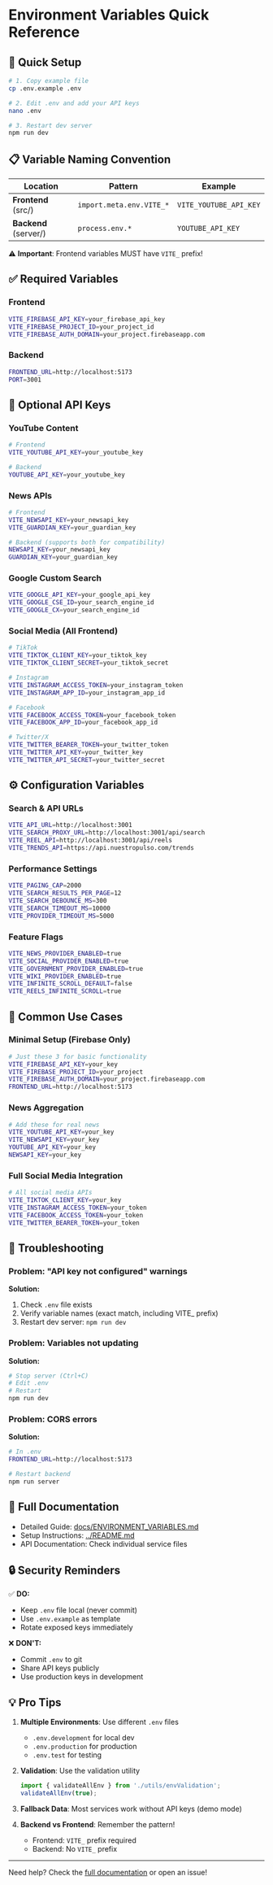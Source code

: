 # Environment Variables Quick Reference

## 🚀 Quick Setup

```bash
# 1. Copy example file
cp .env.example .env

# 2. Edit .env and add your API keys
nano .env

# 3. Restart dev server
npm run dev
```

## 📋 Variable Naming Convention

| Location | Pattern | Example |
|----------|---------|---------|
| **Frontend** (src/) | `import.meta.env.VITE_*` | `VITE_YOUTUBE_API_KEY` |
| **Backend** (server/) | `process.env.*` | `YOUTUBE_API_KEY` |

⚠️ **Important**: Frontend variables MUST have `VITE_` prefix!

## ✅ Required Variables

### Frontend
```bash
VITE_FIREBASE_API_KEY=your_firebase_api_key
VITE_FIREBASE_PROJECT_ID=your_project_id
VITE_FIREBASE_AUTH_DOMAIN=your_project.firebaseapp.com
```

### Backend
```bash
FRONTEND_URL=http://localhost:5173
PORT=3001
```

## 🔧 Optional API Keys

### YouTube Content
```bash
# Frontend
VITE_YOUTUBE_API_KEY=your_youtube_key

# Backend
YOUTUBE_API_KEY=your_youtube_key
```

### News APIs
```bash
# Frontend
VITE_NEWSAPI_KEY=your_newsapi_key
VITE_GUARDIAN_KEY=your_guardian_key

# Backend (supports both for compatibility)
NEWSAPI_KEY=your_newsapi_key
GUARDIAN_KEY=your_guardian_key
```

### Google Custom Search
```bash
VITE_GOOGLE_API_KEY=your_google_api_key
VITE_GOOGLE_CSE_ID=your_search_engine_id
VITE_GOOGLE_CX=your_search_engine_id
```

### Social Media (All Frontend)
```bash
# TikTok
VITE_TIKTOK_CLIENT_KEY=your_tiktok_key
VITE_TIKTOK_CLIENT_SECRET=your_tiktok_secret

# Instagram
VITE_INSTAGRAM_ACCESS_TOKEN=your_instagram_token
VITE_INSTAGRAM_APP_ID=your_instagram_app_id

# Facebook
VITE_FACEBOOK_ACCESS_TOKEN=your_facebook_token
VITE_FACEBOOK_APP_ID=your_facebook_app_id

# Twitter/X
VITE_TWITTER_BEARER_TOKEN=your_twitter_token
VITE_TWITTER_API_KEY=your_twitter_key
VITE_TWITTER_API_SECRET=your_twitter_secret
```

## ⚙️ Configuration Variables

### Search & API URLs
```bash
VITE_API_URL=http://localhost:3001
VITE_SEARCH_PROXY_URL=http://localhost:3001/api/search
VITE_REEL_API=http://localhost:3001/api/reels
VITE_TRENDS_API=https://api.nuestropulso.com/trends
```

### Performance Settings
```bash
VITE_PAGING_CAP=2000
VITE_SEARCH_RESULTS_PER_PAGE=12
VITE_SEARCH_DEBOUNCE_MS=300
VITE_SEARCH_TIMEOUT_MS=10000
VITE_PROVIDER_TIMEOUT_MS=5000
```

### Feature Flags
```bash
VITE_NEWS_PROVIDER_ENABLED=true
VITE_SOCIAL_PROVIDER_ENABLED=true
VITE_GOVERNMENT_PROVIDER_ENABLED=true
VITE_WIKI_PROVIDER_ENABLED=true
VITE_INFINITE_SCROLL_DEFAULT=false
VITE_REELS_INFINITE_SCROLL=true
```

## 🎯 Common Use Cases

### Minimal Setup (Firebase Only)
```bash
# Just these 3 for basic functionality
VITE_FIREBASE_API_KEY=your_key
VITE_FIREBASE_PROJECT_ID=your_project
VITE_FIREBASE_AUTH_DOMAIN=your_project.firebaseapp.com
FRONTEND_URL=http://localhost:5173
```

### News Aggregation
```bash
# Add these for real news
VITE_YOUTUBE_API_KEY=your_key
VITE_NEWSAPI_KEY=your_key
YOUTUBE_API_KEY=your_key
NEWSAPI_KEY=your_key
```

### Full Social Media Integration
```bash
# All social media APIs
VITE_TIKTOK_CLIENT_KEY=your_key
VITE_INSTAGRAM_ACCESS_TOKEN=your_token
VITE_FACEBOOK_ACCESS_TOKEN=your_token
VITE_TWITTER_BEARER_TOKEN=your_token
```

## 🐛 Troubleshooting

### Problem: "API key not configured" warnings

**Solution:**
1. Check `.env` file exists
2. Verify variable names (exact match, including VITE_ prefix)
3. Restart dev server: `npm run dev`

### Problem: Variables not updating

**Solution:**
```bash
# Stop server (Ctrl+C)
# Edit .env
# Restart
npm run dev
```

### Problem: CORS errors

**Solution:**
```bash
# In .env
FRONTEND_URL=http://localhost:5173

# Restart backend
npm run server
```

## 📖 Full Documentation

- Detailed Guide: [docs/ENVIRONMENT_VARIABLES.md](ENVIRONMENT_VARIABLES.md)
- Setup Instructions: [../README.md](../README.md)
- API Documentation: Check individual service files

## 🔒 Security Reminders

✅ **DO:**
- Keep `.env` file local (never commit)
- Use `.env.example` as template
- Rotate exposed keys immediately

❌ **DON'T:**
- Commit `.env` to git
- Share API keys publicly
- Use production keys in development

## 💡 Pro Tips

1. **Multiple Environments**: Use different `.env` files
   - `.env.development` for local dev
   - `.env.production` for production
   - `.env.test` for testing

2. **Validation**: Use the validation utility
   ```typescript
   import { validateAllEnv } from './utils/envValidation';
   validateAllEnv(true);
   ```

3. **Fallback Data**: Most services work without API keys (demo mode)

4. **Backend vs Frontend**: Remember the pattern!
   - Frontend: `VITE_` prefix required
   - Backend: No `VITE_` prefix

---

Need help? Check the [full documentation](ENVIRONMENT_VARIABLES.md) or open an issue!
